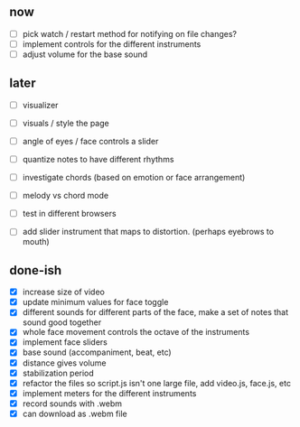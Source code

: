 ## now
- [ ] pick watch / restart method for notifying on file changes?
- [ ] implement controls for the different instruments
- [ ] adjust volume for the base sound

## later
- [ ] visualizer
- [ ] visuals / style the page
- [ ] angle of eyes / face controls a slider
- [ ] quantize notes to have different rhythms
- [ ] investigate chords (based on emotion or face arrangement)
- [ ] melody vs chord mode
- [ ] test in different browsers
- [ ] add slider instrument that maps to distortion. (perhaps eyebrows to mouth)


## done-ish
- [X] increase size of video
- [X] update minimum values for face toggle
- [X] different sounds for different parts of the face, make a set of notes that sound good together
- [X] whole face movement controls the octave of the instruments
- [X] implement face sliders
- [X] base sound (accompaniment, beat, etc)
- [X] distance gives volume
- [X] stabilization period
- [X] refactor the files so script.js isn't one large file, add video.js, face.js, etc
- [X] implement meters for the different instruments
- [X] record sounds with .webm
- [X] can download as .webm file
